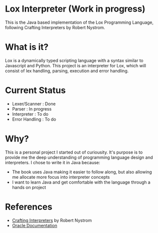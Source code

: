 # Lox Interpreter (Work in progress)

This is the Java based implementation of the Lox Programming Language, following Crafting Interpreters by Robert Nystrom.

# What is it?

Lox is a dynamically typed scripting language with a syntax similar to Javascript and Python. This project is an interpreter for Lox, which will consist of lex handling, parsing, execution and error handling.

# Current Status
- Lexer/Scanner : Done
- Parser : In progress
- Interpreter : To do
- Error Handling : To do

# Why?

This is a personal project I started out of curiousity. It's purpose is to provide me the deep understanding of programming language design and interpreters. I chose to write it in Java because: 

- The book uses Java making it easier to follow along, but also allowing me allocate more focus into interpreter concepts
- I want to learn Java and get comfortable with the language through a hands on project

# References
- [Crafting Interpreters](https://craftinginterpreters.com/) by Robert Nystrom
- [Oracle Documentation](https://docs.oracle.com/en/java/javase/24/)
